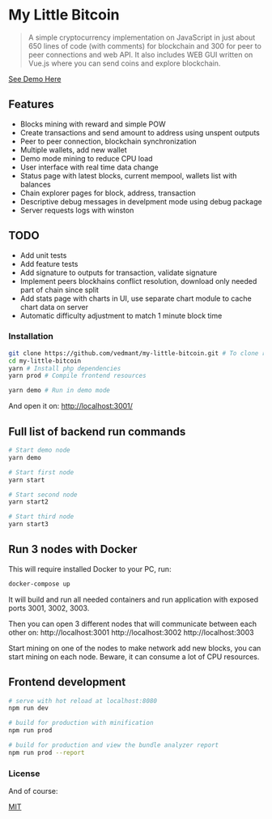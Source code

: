 # My Little Bitcoin

> A simple cryptocurrency implementation on JavaScript in just about 650 lines of code (with comments) for blockchain and 300 for peer to peer connections and web API. It also includes WEB GUI written on Vue.js where you can send coins and explore blockchain.

[See Demo Here](https://my-little-bitcoin.vedmant.com/)

## Features

- Blocks mining with reward and simple POW
- Create transactions and send amount to address using unspent outputs
- Peer to peer connection, blockchain synchronization
- Multiple wallets, add new wallet
- Demo mode mining to reduce CPU load
- User interface with real time data change
- Status page with latest blocks, current mempool, wallets list with balances
- Chain explorer pages for block, address, transaction
- Descriptive debug messages in develpment mode using debug package
- Server requests logs with winston

## TODO

- Add unit tests
- Add feature tests
- Add signature to outputs for transaction, validate signature
- Implement peers blockhains conflict resolution, download only needed part of chain since split
- Add stats page with charts in UI, use separate chart module to cache chart data on server
- Automatic difficulty adjustment to match 1 minute block time

### Installation ###

```bash
git clone https://github.com/vedmant/my-little-bitcoin.git # To clone repo
cd my-little-bitcoin
yarn # Install php dependencies
yarn prod # Compile frontend resources

yarn demo # Run in demo mode
```

And open it on: [http://localhost:3001/](http://localhost:3001/)

## Full list of backend run commands

```bash
# Start demo node
yarn demo

# Start first node
yarn start

# Start second node
yarn start2

# Start third node
yarn start3
```

## Run 3 nodes with Docker

This will require installed Docker to your PC, run:

```bash
docker-compose up
```

It will build and run all needed containers and run application with exposed ports 3001, 3002, 3003.

Then you can open 3 different nodes that will communicate between each other on:
http://localhost:3001
http://localhost:3002
http://localhost:3003

Start mining on one of the nodes to make network add new blocks, you can start mining on each node. Beware, it can consume a lot of CPU resources.

## Frontend development

```bash
# serve with hot reload at localhost:8080
npm run dev

# build for production with minification
npm run prod

# build for production and view the bundle analyzer report
npm run prod --report
```

### License ###

And of course:

[MIT](LICENSE.md)

